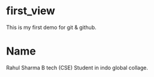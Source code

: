 # first_view
This is my first demo for git &amp; github.

# Name
Rahul Sharma
B tech (CSE) Student in indo global collage.